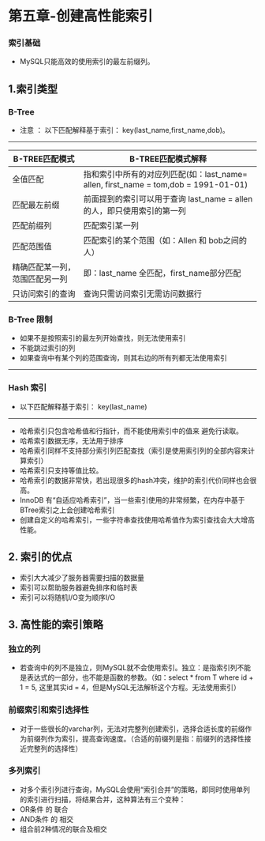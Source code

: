 # 第五章-创建高性能索引

### 索引基础
* MySQL只能高效的使用索引的最左前缀列。


## 1.索引类型
### B-Tree

* 注意 ： 以下匹配解释基于索引： key(last_name,first_name,dob)。
---
 B-TREE匹配模式|   B-TREE匹配模式解释
--- | ---
全值匹配 | 指和索引中所有的对应列匹配(如：last_name= allen, first_name = tom,dob = 1991-01-01)
匹配最左前缀 | 前面提到的索引可以用于查询 last_name = allen 的人，即只使用索引的第一列
匹配前缀列 | 匹配索引某一列
匹配范围值 | 匹配索引的某个范围（如：Allen 和 bob之间的人）
精确匹配某一列，范围匹配另一列 | 即：last_name 全匹配，first_name部分匹配
只访问索引的查询 | 查询只需访问索引无需访问数据行

### B-Tree 限制
* 如果不是按照索引的最左列开始查找，则无法使用索引
* 不能跳过索引的列
* 如果查询中有某个列的范围查询，则其右边的所有列都无法使用索引
---
### Hash 索引
* 以下匹配解释基于索引： key(last_name)
---
* 哈希索引只包含哈希值和行指针，而不能使用索引中的值来 避免行读取。
* 哈希索引数据无序，无法用于排序
* 哈希索引同样不支持部分索引列匹配查找（索引是使用索引列的全部内容来计算索引）
* 哈希索引只支持等值比较。
* 哈希索引的数据非常快，若出现很多的hash冲突，维护的索引代价同样也会很高。
* InnoDB 有“自适应哈希索引”，当一些索引使用的非常频繁，在内存中基于BTree索引之上会创建哈希索引
* 创建自定义的哈希索引，一些字符串查找使用哈希值作为索引查找会大大增高性能。
## 2. 索引的优点
* 索引大大减少了服务器需要扫描的数据量
* 索引可以帮助服务器避免排序和临时表
* 索引可以将随机I/O变为顺序I/O

## 3. 高性能的索引策略
### 独立的列
* 若查询中的列不是独立，则MySQL就不会使用索引。独立：是指索引列不能是表达式的一部分，也不能是函数的参数。（如：select * from T where id + 1 = 5, 这里其实id = 4，但是MySQL无法解析这个方程。无法使用索引）
### 前缀索引和索引选择性
* 对于一些很长的varchar列，无法对完整列创建索引，选择合适长度的前缀作为前缀列作为索引，提高查询速度。（合适的前缀列是指：前缀列的选择性接近完整列的选择性）
### 多列索引
* 对多个索引列进行查询，MySQL会使用“索引合并”的策略，即同时使用单列的索引进行扫描，将结果合并，这种算法有三个变种：
* OR条件 的 联合
* AND条件 的 相交
* 组合前2种情况的联合及相交

